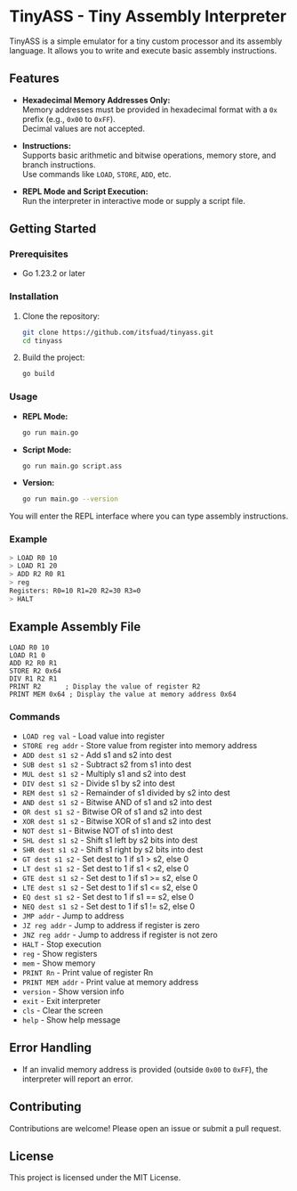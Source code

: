 # TinyASS - Tiny Assembly Interpreter

TinyASS is a simple emulator for a tiny custom processor and its assembly language. It allows you to write and execute basic assembly instructions.

## Features

- **Hexadecimal Memory Addresses Only:**  
  Memory addresses must be provided in hexadecimal format with a `0x` prefix (e.g., `0x00` to `0xFF`).  
  Decimal values are not accepted.

- **Instructions:**  
  Supports basic arithmetic and bitwise operations, memory store, and branch instructions.  
  Use commands like `LOAD`, `STORE`, `ADD`, etc.

- **REPL Mode and Script Execution:**  
  Run the interpreter in interactive mode or supply a script file.

## Getting Started

### Prerequisites

- Go 1.23.2 or later

### Installation

1. Clone the repository:
    ```sh
    git clone https://github.com/itsfuad/tinyass.git
    cd tinyass
    ```

2. Build the project:
    ```sh
    go build
    ```

### Usage

- **REPL Mode:**

  ```bash
  go run main.go
  ```

- **Script Mode:**

  ```bash
  go run main.go script.ass
  ```

- **Version:**

  ```bash
  go run main.go --version
  ```

You will enter the REPL interface where you can type assembly instructions.

### Example

```sh
> LOAD R0 10
> LOAD R1 20
> ADD R2 R0 R1
> reg
Registers: R0=10 R1=20 R2=30 R3=0
> HALT
```

## Example Assembly File

```assembly
LOAD R0 10
LOAD R1 0
ADD R2 R0 R1
STORE R2 0x64
DIV R1 R2 R1
PRINT R2      ; Display the value of register R2
PRINT MEM 0x64 ; Display the value at memory address 0x64
```

### Commands

- `LOAD reg val` - Load value into register
- `STORE reg addr` - Store value from register into memory address
- `ADD dest s1 s2` - Add s1 and s2 into dest
- `SUB dest s1 s2` - Subtract s2 from s1 into dest
- `MUL dest s1 s2` - Multiply s1 and s2 into dest
- `DIV dest s1 s2` - Divide s1 by s2 into dest
- `REM dest s1 s2` - Remainder of s1 divided by s2 into dest
- `AND dest s1 s2` - Bitwise AND of s1 and s2 into dest
- `OR dest s1 s2` - Bitwise OR of s1 and s2 into dest
- `XOR dest s1 s2` - Bitwise XOR of s1 and s2 into dest
- `NOT dest s1` - Bitwise NOT of s1 into dest
- `SHL dest s1 s2` - Shift s1 left by s2 bits into dest
- `SHR dest s1 s2` - Shift s1 right by s2 bits into dest
- `GT dest s1 s2` - Set dest to 1 if s1 > s2, else 0
- `LT dest s1 s2` - Set dest to 1 if s1 < s2, else 0
- `GTE dest s1 s2` - Set dest to 1 if s1 >= s2, else 0
- `LTE dest s1 s2` - Set dest to 1 if s1 <= s2, else 0
- `EQ dest s1 s2` - Set dest to 1 if s1 == s2, else 0
- `NEQ dest s1 s2` - Set dest to 1 if s1 != s2, else 0
- `JMP addr` - Jump to address
- `JZ reg addr` - Jump to address if register is zero
- `JNZ reg addr` - Jump to address if register is not zero
- `HALT` - Stop execution
- `reg` - Show registers
- `mem` - Show memory
- `PRINT Rn` - Print value of register Rn
- `PRINT MEM addr` - Print value at memory address
- `version` - Show version info
- `exit` - Exit interpreter
- `cls` - Clear the screen
- `help` - Show help message

## Error Handling

- If an invalid memory address is provided (outside `0x00` to `0xFF`), the interpreter will report an error.

## Contributing

Contributions are welcome! Please open an issue or submit a pull request.

## License

This project is licensed under the MIT License.